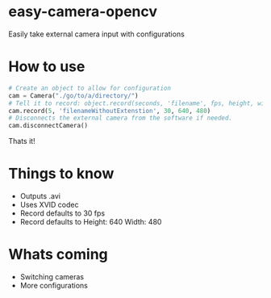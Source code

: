 # easy-camera-opencv
 Easily take external camera input with configurations
# How to use
```python
# Create an object to allow for configuration
cam = Camera("./go/to/a/directory/")
# Tell it to record: object.record(seconds, 'filename', fps, height, width)
cam.record(5, 'filenameWithoutExtenstion', 30, 640, 480)
# Disconnects the external camera from the software if needed. 
cam.disconnectCamera()
```
Thats it!
# Things to know
* Outputs .avi
* Uses XVID codec
* Record defaults to  30 fps
* Record defaults to Height: 640 Width: 480

# Whats coming
* Switching cameras
* More configurations
